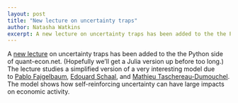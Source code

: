 ```yaml
---
layout: post
title: "New lecture on uncertainty traps"
author: Natasha Watkins
excerpt: A new lecture on uncertainty traps has been added to the the Python side
---
```


A [new lecture](http://quant-econ.net/py/uncertainty_traps.html) on uncertainty traps has been added to the the Python side of quant-econ.net. (Hopefully we’ll get a Julia version up before too long.) The lecture studies a simplified version of a very interesting model due to [Pablo Fajgelbaum](http://economics.ucla.edu/person/pablo-fajgelbaum/), [Edouard Schaal](https://sites.google.com/site/edouardschaal/), and [Mathieu Taschereau-Dumouchel](http://www.mathtd.com/). The model shows how self-reinforcing uncertainty can have large impacts on economic activity.


